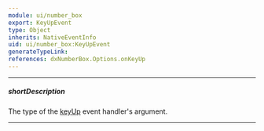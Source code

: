 ```yaml
---
module: ui/number_box
export: KeyUpEvent
type: Object
inherits: NativeEventInfo
uid: ui/number_box:KeyUpEvent
generateTypeLink: 
references: dxNumberBox.Options.onKeyUp
---
```

---
##### shortDescription
The type of the [keyUp]({basewidgetpath}/Events/#keyUp) event handler's argument.

---
<!-- Description goes here -->